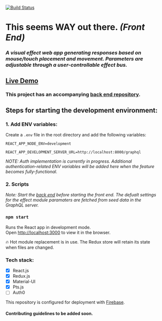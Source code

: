 [![Build Status](https://travis-ci.com/matt-eric/this-seems-WAY-out-there-react-side.svg?branch=master)](https://travis-ci.com/matt-eric/this-seems-WAY-out-there-react-side)

# This seems WAY out there. *(Front End)*

### *A visual effect web app generating responses based on mouse/touch placement and movement. Parameters are adjustable through a user-controllable effect bus.*

## [Live Demo](https://this-seems-way-out-there.web.app/)

### This project has an accompanying [back end repository](https://github.com/matt-eric/this-seems-WAY-out-there-node-side).

## Steps for starting the development environment:

### 1. Add ENV variables:

Create a `.env` file in the root directory and add the following variables:

`REACT_APP_NODE_ENV=development`

`REACT_APP_DEVELOPMENT_SERVER_URL=http://localhost:8000/graphql`

*NOTE: Auth implementation is currently in progress. Additional authentication-related ENV variables will be added here when the feature becomes fully-functional.*

### 2. Scripts

*Note: Start the [back end](https://github.com/matt-eric/this-seems-WAY-out-there-node-side) before starting the front end. The defualt settings for the effect module paramaters are fetched from seed data in the GraphQL server.*

### `npm start`

Runs the React app in development mode.\
Open [http://localhost:3000](http://localhost:3000) to view it in the browser.

🔥 Hot module replacement is in use. The Redux store will retain its state when files are changed.

### Tech stack:

- [x] React.js
- [x] Redux.js
- [x] Material-UI
- [x] Pts.js
- [ ] Auth0

This repository is configured for deployment with [Firebase](https://firebase.google.com/).

#### Contributing guidelines to be added soon.
